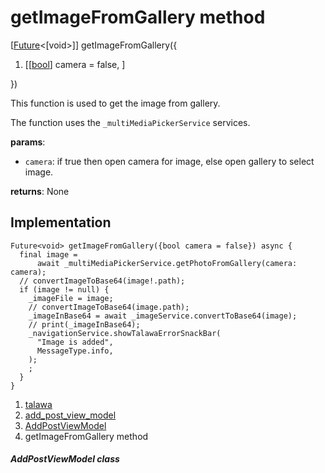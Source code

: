 
<div>

# getImageFromGallery method

</div>


[[Future](https://api.flutter.dev/flutter/dart-core/Future-class.html)\<[void\>]]
getImageFromGallery({

1.  [[[bool](https://api.flutter.dev/flutter/dart-core/bool-class.md)]
    camera = false,
    ]

})



This function is used to get the image from gallery.

The function uses the `_multiMediaPickerService` services.

**params**:

-   `camera`: if true then open camera for image, else open gallery to
    select image.

**returns**: None



## Implementation

``` language-dart
Future<void> getImageFromGallery({bool camera = false}) async {
  final image =
      await _multiMediaPickerService.getPhotoFromGallery(camera: camera);
  // convertImageToBase64(image!.path);
  if (image != null) {
    _imageFile = image;
    // convertImageToBase64(image.path);
    _imageInBase64 = await _imageService.convertToBase64(image);
    // print(_imageInBase64);
    _navigationService.showTalawaErrorSnackBar(
      "Image is added",
      MessageType.info,
    );
    ;
  }
}
```







1.  [talawa](../../index.md)
2.  [add_post_view_model](../../view_model_after_auth_view_models_add_post_view_models_add_post_view_model/)
3.  [AddPostViewModel](../../view_model_after_auth_view_models_add_post_view_models_add_post_view_model/AddPostViewModel-class.md)
4.  getImageFromGallery method

##### AddPostViewModel class







